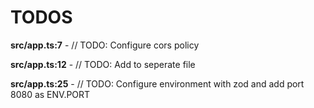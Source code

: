 # TODOS 

**src/app.ts:7** - // TODO: Configure cors policy

**src/app.ts:12** - // TODO: Add to seperate file

**src/app.ts:25** - // TODO: Configure environment with zod and add port 8080 as ENV.PORT

